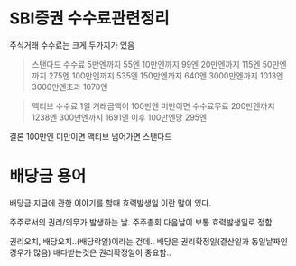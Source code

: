 # SBI증권 수수료관련정리

주식거래 수수료는 크게 두가지가 있음
>스탠다드 수수료
5만엔까지 55엔
10만엔까지 99엔
20만엔까지 115엔
50만엔까지 275엔
100만엔까지 535엔
150만엔까지 640엔
3000만엔까지 1013엔
3000만엔초과 1070엔


>액티브 수수료
1일 거래금액이 100만엔 미만이면 수수료무료
200만엔까지 1238엔
300만엔까지 1691엔
이후 100만엔당 295엔

결론 100만엔 미만이면 액티브
넘어가면 스탠다드

# 배당금 용어
배당금 지급에 관한 이야기를 할때
효력발생일 이란 말이 있다.

주주로서의 권리/의무가 발생하는 날.
주주총회 다음날이 보통 효력발생일로 정함.

권리오치, 배당오치..(배당락일)이라는 건데..
배당은 권리확정일(결산일과 동일날짜인경우가 많음)
배다받는것은 권리확정일이 중요함..